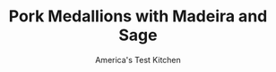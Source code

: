 ---
layout: ../../layouts/MarkdownPostLayout.astro
title: Pork Medallions with Madeira and Sage
author: America's Test Kitchen
pubDate: 2023-03-15
description: "Elegant enough for a dinner party, easy enough for every night of the week, no one will believe it only took you 30 minutes."
image_url: https://res.cloudinary.com/hksqkdlah/image/upload/ar_1:1,c_fill,dpr_2.0,f_auto,fl_lossy.progressive.strip_profile,g_faces:auto,q_auto:low,w_344/7671_sfs-porkmedallions-ii-05-279961
tags: ["Main Courses","Pork","Weeknight","30-Minute Suppers"]
calories: 2170
protein: 54
carbohydrates: 7
fats: 
fiber: 2
ingredients: ["2 , pork tenderloins (1 1/2 to 2 pounds total), cut crosswise into 1 1/2-inch pieces",", Salt and pepper","3 tablespoons, vegetable oil","8 ounces, white mushrooms, quartered","1 , minced shallot","1 clove, minced garlic","1/4 teaspoon, red pepper flakes","3/4 cup, Madeira wine (see note)","3 tablespoons, unsalted butter","1 tablespoon, finely chopped fresh sage"]
serves: 4
time: "30 minutes"
instructions: ["Pat pork dry with paper towels and season with salt and pepper. Heat 2 tablespoons oil in large skillet over medium-high heat until just smoking. Cook pork until well browned, about 4 minutes per side. Reduce heat to medium and, using tongs, stand each piece of pork on its side, turning as necessary, until sides are browned and meat registers 145 degrees, about 6 minutes. Transfer to platter and tent with foil.","Heat remaining oil in empty skillet over medium-high heat until shimmering. Cook mushrooms and shallot until browned, about 5 minutes. Add garlic and pepper flakes and cook until fragrant, about 30 seconds.","Off heat, add Madeira and any accumulated pork juices to skillet. Return to heat and cook until slightly thickened, about 5 minutes. Off heat, whisk in butter and sage. Season with salt and pepper. Pour sauce over pork. Serve."]
nutrition: ["1309 mg Potassium","687 mg Phosphorus","68 mg Calcium","3 mg Iron","92 mg Magnesium","914 mg Sodium","5 mg Zinc","28 g Fat","18 mg Niacin (B3)","13 g Monounsaturated","3 g Polyunsaturated","1 mg Riboflavin (B2)","2 mg Thiamin (B1)","3 mg Vitamin C","1 µg Vitamin D","187 mg Cholesterol","9 g Saturated","2 g Fiber","21 µg Folate (food)","2 g Sugars","37 µg Vitamin K","294 g Water","7 g Carbs","21 µg Folate equivalent (total)","54 g Protein","3 mg Vitamin E","1 µg Vitamin B12","2 mg Vitamin B6","79 µg Vitamin A","542 kcal Energy","2170 calories"]
notes: "Madeira is a Portuguese fortified wine. You can substitute an equal amount of Marsala or brandy."
---